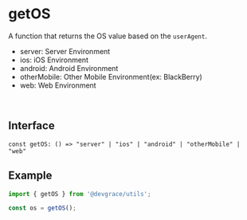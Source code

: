 # getOS

A function that returns the OS value based on the `userAgent`.

- server: Server Environment
- ios: iOS Environment
- android: Android Environment
- otherMobile: Other Mobile Environment(ex: BlackBerry)
- web: Web Environment

<br />

## Interface
```tsx
const getOS: () => "server" | "ios" | "android" | "otherMobile" | "web"
```

## Example
```ts
import { getOS } from '@devgrace/utils';

const os = getOS();
```